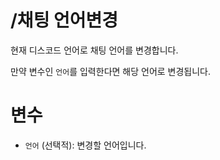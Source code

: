 # /채팅 언어변경

현재 디스코드 언어로 채팅 언어를 변경합니다.

만약 변수인 `언어`를 입력한다면 해당 언어로 변경됩니다.

# 변수

* `언어` (선택적): 변경할 언어입니다.
